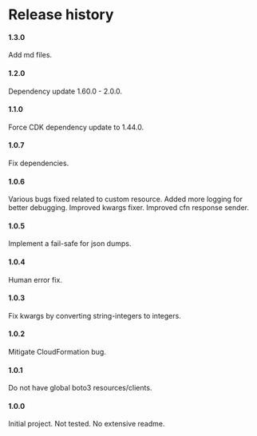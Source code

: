 # Release history

#### 1.3.0
Add md files.

#### 1.2.0
Dependency update 1.60.0 - 2.0.0.

#### 1.1.0
Force CDK dependency update to 1.44.0.

#### 1.0.7
Fix dependencies.

#### 1.0.6
Various bugs fixed related to custom resource. Added more logging
for better debugging. Improved kwargs fixer. Improved cfn 
response sender.

#### 1.0.5
Implement a fail-safe for json dumps.

#### 1.0.4
Human error fix.

#### 1.0.3
Fix kwargs by converting string-integers to integers.

#### 1.0.2
Mitigate CloudFormation bug.

#### 1.0.1
Do not have global boto3 resources/clients.

#### 1.0.0
Initial project. Not tested. No extensive readme.
